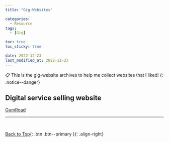 ```yaml
---
title: "Gig-Websites"

categories:
  - Resource
tags:
  - [Gig]

toc: true
toc_sticky: true

date: 2022-12-23
last_modified_at: 2022-12-23
---
```


📋 This is the gig-website archives to help me collect websites that I liked!
{: .notice--danger}

## Digital service selling website

[GumRoad](https://gumroad.com/)

---

<br>

[Back to Top](#){: .btn .btn--primary }{: .align-right}
